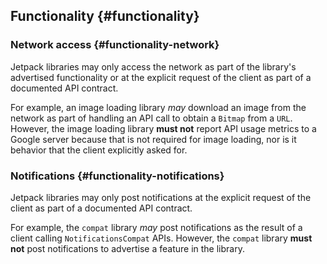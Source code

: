 ## Functionality {#functionality}

### Network access {#functionality-network}

Jetpack libraries may only access the network as part of the library's
advertised functionality or at the explicit request of the client as part of a
documented API contract.

For example, an image loading library *may* download an image from the network
as part of handling an API call to obtain a `Bitmap` from a `URL`. However, the
image loading library **must not** report API usage metrics to a Google server
because that is not required for image loading, nor is it behavior that the
client explicitly asked for.

### Notifications {#functionality-notifications}

Jetpack libraries may only post notifications at the explicit request of the
client as part of a documented API contract.

For example, the `compat` library *may* post notifications as the result of a
client calling `NotificationsCompat` APIs. However, the `compat` library **must
not** post notifications to advertise a feature in the library.
